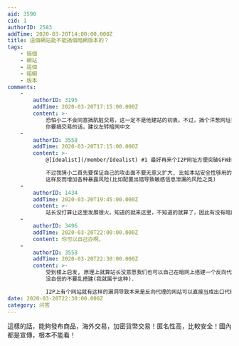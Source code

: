 ```yaml
---
aid: 3590
cid: 1
authorID: 2583
addTime: 2020-03-20T14:00:00.000Z
title: 這個網站能不能搞個暗網版本的？
tags:
    - 搞個
    - 網站
    - 這個
    - 暗網
    - 版本
comments:
    -
        authorID: 3195
        addTime: 2020-03-20T17:15:00.000Z
        content: >-
            恐怕小二不会同意搞肮脏交易，这一定不是他建站的初衷。不过，搞个洋葱网址我是资词的，毕竟增加安全性和隐蔽性。
            你要搞交易的话，建议左转暗网中文
    -
        authorID: 3558
        addTime: 2020-03-20T17:15:00.000Z
        content: >-
            @[Idealist](/member/Idealist) #1 最好再来个I2P网址方便突破GFW封锁.  

            不过我猜小二首先要保证自己的攻击面不要无意义扩大, 比如本站安全性够用的话就没必要建立onion或者i2p地址,
            这样反而增加各种暴露风险(比如配置出错导致敏感信息泄漏的风险之类)
    -
        authorID: 1434
        addTime: 2020-03-20T19:45:00.000Z
        content: >-
            站长没打算让这里发展很火，知道的就来这里，不知道的就算了，因此有没有暗网版无所谓。站长似乎也不想要你说的那些功能，他也没有打算运营一个那样的站。我猜测啊。
    -
        authorID: 3496
        addTime: 2020-03-20T22:00:00.000Z
        content: 你可以自己办啊。
    -
        authorID: 3558
        addTime: 2020-03-20T22:30:00.000Z
        content: >-
            受到楼上启发, 原理上就算站长没意愿我们也可以自己在暗网上搭建一个反向代理, 不过反向代理设置不好容易暴露自己真实IP,
            没自信的不要乱搭建(我就属于这种).  

            I2P上有个网站就有这样的漏洞导致本来是反向代理的网站可以直接当成出口代理使用然后IP就暴露出来了.
date: 2020-03-20T22:30:00.000Z
category: 问答
---
```


這樣的話，能夠發布商品，海外交易，加密貨幣交易！匿名性高，比較安全！國內都是宣傳，根本不能看！
